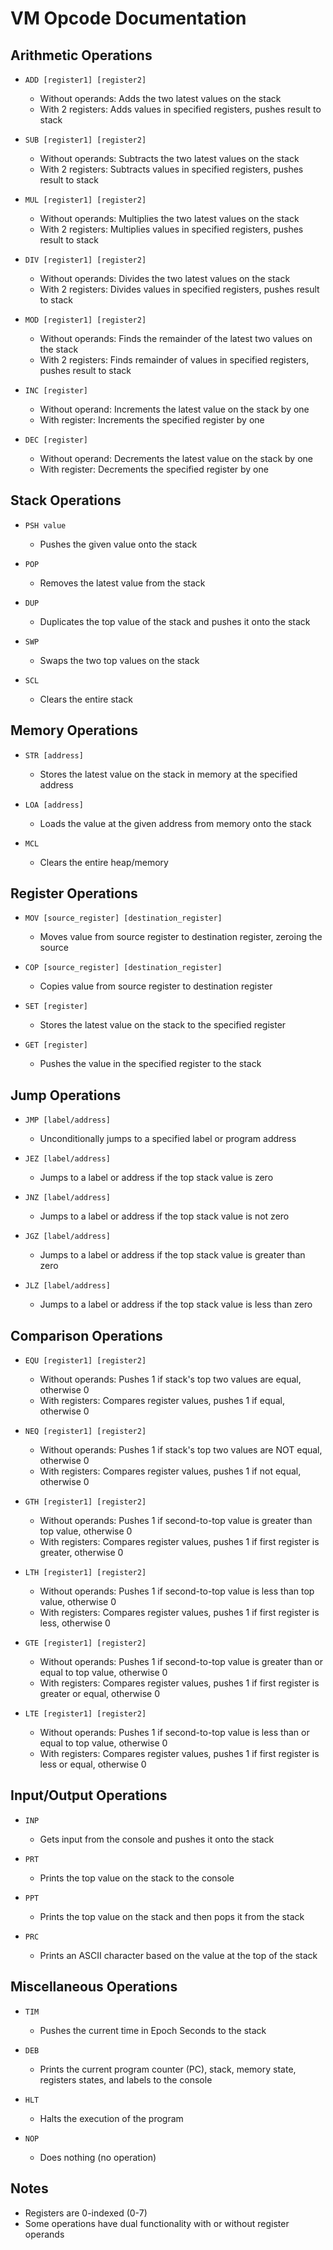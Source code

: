 # VM Opcode Documentation

## Arithmetic Operations

* ```ADD [register1] [register2]``` 
  - Without operands: Adds the two latest values on the stack
  - With 2 registers: Adds values in specified registers, pushes result to stack

* ```SUB [register1] [register2]```
  - Without operands: Subtracts the two latest values on the stack
  - With 2 registers: Subtracts values in specified registers, pushes result to stack

* ```MUL [register1] [register2]```
  - Without operands: Multiplies the two latest values on the stack
  - With 2 registers: Multiplies values in specified registers, pushes result to stack

* ```DIV [register1] [register2]```
  - Without operands: Divides the two latest values on the stack
  - With 2 registers: Divides values in specified registers, pushes result to stack

* ```MOD [register1] [register2]```
  - Without operands: Finds the remainder of the latest two values on the stack
  - With 2 registers: Finds remainder of values in specified registers, pushes result to stack

* ```INC [register]```
  - Without operand: Increments the latest value on the stack by one
  - With register: Increments the specified register by one

* ```DEC [register]```
  - Without operand: Decrements the latest value on the stack by one
  - With register: Decrements the specified register by one

## Stack Operations

* ```PSH value``` 
  - Pushes the given value onto the stack

* ```POP```
  - Removes the latest value from the stack

* ```DUP```
  - Duplicates the top value of the stack and pushes it onto the stack

* ```SWP```
  - Swaps the two top values on the stack

* ```SCL```
  - Clears the entire stack

## Memory Operations

* ```STR [address]```
  - Stores the latest value on the stack in memory at the specified address

* ```LOA [address]```
  - Loads the value at the given address from memory onto the stack

* ```MCL```
  - Clears the entire heap/memory

## Register Operations

* ```MOV [source_register] [destination_register]```
  - Moves value from source register to destination register, zeroing the source

* ```COP [source_register] [destination_register]```
  - Copies value from source register to destination register

* ```SET [register]```
  - Stores the latest value on the stack to the specified register

* ```GET [register]```
  - Pushes the value in the specified register to the stack

## Jump Operations

* ```JMP [label/address]```
  - Unconditionally jumps to a specified label or program address

* ```JEZ [label/address]```
  - Jumps to a label or address if the top stack value is zero

* ```JNZ [label/address]```
  - Jumps to a label or address if the top stack value is not zero

* ```JGZ [label/address]```
  - Jumps to a label or address if the top stack value is greater than zero

* ```JLZ [label/address]```
  - Jumps to a label or address if the top stack value is less than zero

## Comparison Operations

* ```EQU [register1] [register2]```
  - Without operands: Pushes 1 if stack's top two values are equal, otherwise 0
  - With registers: Compares register values, pushes 1 if equal, otherwise 0

* ```NEQ [register1] [register2]```
  - Without operands: Pushes 1 if stack's top two values are NOT equal, otherwise 0
  - With registers: Compares register values, pushes 1 if not equal, otherwise 0

* ```GTH [register1] [register2]```
  - Without operands: Pushes 1 if second-to-top value is greater than top value, otherwise 0
  - With registers: Compares register values, pushes 1 if first register is greater, otherwise 0

* ```LTH [register1] [register2]```
  - Without operands: Pushes 1 if second-to-top value is less than top value, otherwise 0
  - With registers: Compares register values, pushes 1 if first register is less, otherwise 0

* ```GTE [register1] [register2]```
  - Without operands: Pushes 1 if second-to-top value is greater than or equal to top value, otherwise 0
  - With registers: Compares register values, pushes 1 if first register is greater or equal, otherwise 0

* ```LTE [register1] [register2]```
  - Without operands: Pushes 1 if second-to-top value is less than or equal to top value, otherwise 0
  - With registers: Compares register values, pushes 1 if first register is less or equal, otherwise 0

## Input/Output Operations

* ```INP```
  - Gets input from the console and pushes it onto the stack

* ```PRT```
  - Prints the top value on the stack to the console

* ```PPT```
  - Prints the top value on the stack and then pops it from the stack

* ```PRC```
  - Prints an ASCII character based on the value at the top of the stack

## Miscellaneous Operations

* ```TIM```
  - Pushes the current time in Epoch Seconds to the stack

* ```DEB```
  - Prints the current program counter (PC), stack, memory state, registers states, and labels to the console

* ```HLT```
  - Halts the execution of the program

* ```NOP```
  - Does nothing (no operation)

## Notes
- Registers are 0-indexed (0-7)
- Some operations have dual functionality with or without register operands